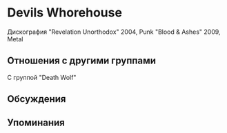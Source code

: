 # Devils Whorehouse

Дискография
"Revelation Unorthodox" 2004, Punk
"Blood & Ashes" 2009, Metal

## Отношения с другими группами

C группой "Death Wolf" 

## Обсуждения


## Упоминания

